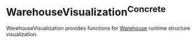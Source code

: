 # WarehouseVisualization<sup>Concrete</sup>

WarehouseVisualization provides functions for [Warehouse](../Warehouse/README.md) runtime structure visualization.
